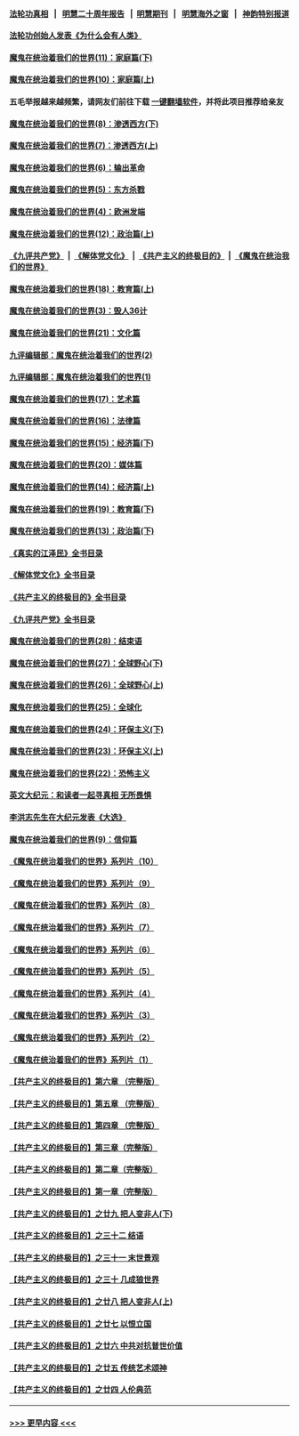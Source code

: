#### [法轮功真相](https://github.com/gfw-breaker/truth/blob/master/README.md?t=0) &nbsp;&nbsp;|&nbsp;&nbsp; [明慧二十周年报告](https://github.com/gfw-breaker/mh-reports/blob/master/README.md?t=0) &nbsp;&nbsp;|&nbsp;&nbsp;[明慧期刊](https://github.com/gfw-breaker/mh-qikan) &nbsp;&nbsp;|&nbsp;&nbsp; [明慧海外之窗](https://github.com/gfw-breaker/mh-news/blob/master/README.md?t=0) &nbsp;&nbsp;|&nbsp;&nbsp; [神韵特别报道](https://github.com/gfw-breaker/mh-news/blob/master/shenyun.md?t=0)
#### [法轮功创始人发表《为什么会有人类》](../pages/nsc422/n13912117.md?t=03260043) 
#### [魔鬼在统治着我们的世界(11)：家庭篇(下)](../pages/nsc422/n10440961.md?t=03260043) 
#### [魔鬼在统治着我们的世界(10)：家庭篇(上)](../pages/nsc422/n10435448.md?t=03260043) 
#### 五毛举报越来越频繁，请网友们前往下载 [一键翻墙软件](https://github.com/gfw-breaker/ssr-accounts)，并将此项目推荐给亲友
#### [魔鬼在统治着我们的世界(8)：渗透西方(下)](../pages/nsc422/n10429603.md?t=03260043) 
#### [魔鬼在统治着我们的世界(7)：渗透西方(上)](../pages/nsc422/n10426013.md?t=03260043) 
#### [魔鬼在统治着我们的世界(6)：输出革命](../pages/nsc422/n10421536.md?t=03260043) 
#### [魔鬼在统治着我们的世界(5)：东方杀戮](../pages/nsc422/n10417707.md?t=03260043) 
#### [魔鬼在统治着我们的世界(4)：欧洲发端](../pages/nsc422/n10414890.md?t=03260043) 
#### [魔鬼在统治着我们的世界(12)：政治篇(上)](../pages/nsc422/n10444576.md?t=03260043) 
#### [《九评共产党》](https://github.com/begood0513/9ping.md/blob/master/README.md) &nbsp;|&nbsp; [《解体党文化》](../../../../jtdwh.md/blob/master/README.md)  &nbsp;|&nbsp; [《共产主义的终极目的》](../../../../gczydzjmd.md/blob/master/README.md) &nbsp;|&nbsp; [《魔鬼在统治我们的世界》](../../../../mgztzwmdsj.md/blob/master/README.md) 
#### [魔鬼在统治着我们的世界(18)：教育篇(上)](../pages/nsc422/n10526970.md?t=03260043) 
#### [魔鬼在统治着我们的世界(3)：毁人36计](../pages/nsc422/n10411583.md?t=03260043) 
#### [魔鬼在统治着我们的世界(21)：文化篇](../pages/nsc422/n10597706.md?t=03260043) 
#### [九评编辑部：魔鬼在统治着我们的世界(2)](../pages/nsc422/n10410036.md?t=03260043) 
#### [九评编辑部：魔鬼在统治着我们的世界(1)](../pages/nsc422/n10406825.md?t=03260043) 
#### [魔鬼在统治着我们的世界(17)：艺术篇](../pages/nsc422/n10499093.md?t=03260043) 
#### [魔鬼在统治着我们的世界(16)：法律篇](../pages/nsc422/n10485969.md?t=03260043) 
#### [魔鬼在统治着我们的世界(15)：经济篇(下)](../pages/nsc422/n10469975.md?t=03260043) 
#### [魔鬼在统治着我们的世界(20)：媒体篇](../pages/nsc422/n10586579.md?t=03260043) 
#### [魔鬼在统治着我们的世界(14)：经济篇(上)](../pages/nsc422/n10457370.md?t=03260043) 
#### [魔鬼在统治着我们的世界(19)：教育篇(下)](../pages/nsc422/n10564808.md?t=03260043) 
#### [魔鬼在统治着我们的世界(13)：政治篇(下)](../pages/nsc422/n10448270.md?t=03260043) 
#### [《真实的江泽民》全书目录](../pages/nsc422/n13721399.md?t=03260043) 
#### [《解体党文化》全书目录](../pages/nsc422/n13721157.md?t=03260043) 
#### [《共产主义的终极目的》全书目录](../pages/nsc422/n13721048.md?t=03260043) 
#### [《九评共产党》全书目录](../pages/nsc422/n13708085.md?t=03260043) 
#### [魔鬼在统治着我们的世界(28)：结束语](../pages/nsc422/n10936246.md?t=03260043) 
#### [魔鬼在统治着我们的世界(27)：全球野心(下)](../pages/nsc422/n10928319.md?t=03260043) 
#### [魔鬼在统治着我们的世界(26)：全球野心(上)](../pages/nsc422/n10900318.md?t=03260043) 
#### [魔鬼在统治着我们的世界(25)：全球化](../pages/nsc422/n10788205.md?t=03260043) 
#### [魔鬼在统治着我们的世界(24)：环保主义(下)](../pages/nsc422/n10695307.md?t=03260043) 
#### [魔鬼在统治着我们的世界(23)：环保主义(上)](../pages/nsc422/n10688613.md?t=03260043) 
#### [魔鬼在统治着我们的世界(22)：恐怖主义](../pages/nsc422/n10614727.md?t=03260043) 
#### [英文大纪元：和读者一起寻真相 无所畏惧](../pages/nsc422/n12542027.md?t=03260043) 
#### [李洪志先生在大纪元发表《大选》](../pages/nsc422/n12534746.md?t=03260043) 
#### [魔鬼在统治着我们的世界(9)：信仰篇](../pages/nsc422/n10432159.md?t=03260043) 
#### [《魔鬼在统治着我们的世界》系列片（10）](../pages/nsc422/n12292670.md?t=03260043) 
#### [《魔鬼在统治着我们的世界》系列片（9）](../pages/nsc422/n12290859.md?t=03260043) 
#### [《魔鬼在统治着我们的世界》系列片（8）](../pages/nsc422/n12287445.md?t=03260043) 
#### [《魔鬼在统治着我们的世界》系列片（7）](../pages/nsc422/n12283425.md?t=03260043) 
#### [《魔鬼在统治着我们的世界》系列片（6）](../pages/nsc422/n12282314.md?t=03260043) 
#### [《魔鬼在统治着我们的世界》系列片（5）](../pages/nsc422/n12281419.md?t=03260043) 
#### [《魔鬼在统治着我们的世界》系列片（4）](../pages/nsc422/n12274024.md?t=03260043) 
#### [《魔鬼在统治着我们的世界》系列片（3）](../pages/nsc422/n12271322.md?t=03260043) 
#### [《魔鬼在统治着我们的世界》系列片（2）](../pages/nsc422/n12269049.md?t=03260043) 
#### [《魔鬼在统治着我们的世界》系列片（1）](../pages/nsc422/n12267575.md?t=03260043) 
#### [【共产主义的终极目的】第六章 （完整版）](../pages/nsc422/n11428913.md?t=03260043) 
#### [【共产主义的终极目的】第五章 （完整版）](../pages/nsc422/n11428912.md?t=03260043) 
#### [【共产主义的终极目的】第四章 （完整版）](../pages/nsc422/n11428907.md?t=03260043) 
#### [【共产主义的终极目的】第三章（完整版）](../pages/nsc422/n11428848.md?t=03260043) 
#### [【共产主义的终极目的】第二章（完整版）](../pages/nsc422/n11428831.md?t=03260043) 
#### [【共产主义的终极目的】第一章（完整版）](../pages/nsc422/n11417651.md?t=03260043) 
#### [【共产主义的终极目的】之廿九 把人变非人(下)](../pages/nsc422/n11344140.md?t=03260043) 
#### [【共产主义的终极目的】之三十二 结语](../pages/nsc422/n11360535.md?t=03260043) 
#### [【共产主义的终极目的】之三十一 末世景观](../pages/nsc422/n11351129.md?t=03260043) 
#### [【共产主义的终极目的】之三十 几成狼世界](../pages/nsc422/n11348280.md?t=03260043) 
#### [【共产主义的终极目的】之廿八 把人变非人(上)](../pages/nsc422/n11340492.md?t=03260043) 
#### [【共产主义的终极目的】之廿七 以恨立国](../pages/nsc422/n11336944.md?t=03260043) 
#### [【共产主义的终极目的】之廿六 中共对抗普世价值](../pages/nsc422/n11324785.md?t=03260043) 
#### [【共产主义的终极目的】之廿五 传统艺术颂神](../pages/nsc422/n11296396.md?t=03260043) 
#### [【共产主义的终极目的】之廿四 人伦典范](../pages/nsc422/n11296397.md?t=03260043) 

----
#### [ >>> 更早内容 <<< ](../indexes/nsc422-earlier.md)
